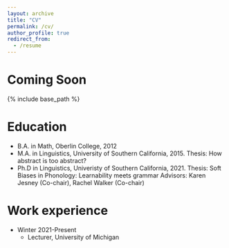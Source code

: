 ```yaml
---
layout: archive
title: "CV"
permalink: /cv/
author_profile: true
redirect_from:
  - /resume
---
```

# Coming Soon

{% include base_path %}

Education
======
* B.A. in Math, Oberlin College, 2012
* M.A. in Linguistics, University of Southern California, 2015. Thesis: How abstract is too abstract?
* Ph.D in Linguistics, Univeristy of Southern California, 2021. Thesis: Soft Biases in Phonology: Learnability meets grammar
			Advisors: Karen Jesney (Co-chair), Rachel Walker (Co-chair)


Work experience
======


* Winter 2021-Present
  * Lecturer, University of Michigan

